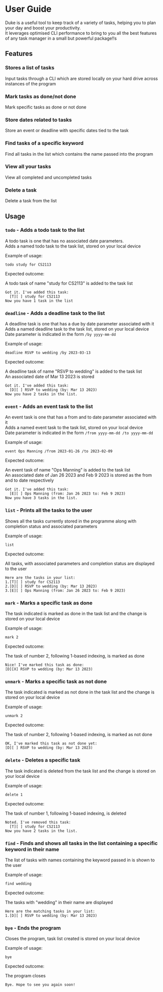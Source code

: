 # User Guide

Duke is a useful tool to keep track of a variety of tasks, helping you to plan your day and boost your productivity.  
It leverages optimised CLI performance to bring to you all the best features of any task manager in a small but powerful package!!s

## Features 

### Stores a list of tasks

Input tasks through a CLI which are stored locally on your hard drive across instances of the program

### Mark tasks as done/not done

Mark specific tasks as done or not done

### Store dates related to tasks

Store an event or deadline with specific dates tied to the task

### Find tasks of a specific keyword

Find all tasks in the list which contains the name passed into the program

### View all your tasks

View all completed and uncompleted tasks

### Delete a task

Delete a task from the list

## Usage

### `todo` - Adds a todo task to the list

A todo task is one that has no associated date parameters.  
Adds a named todo task to the task list, stored on your local device

Example of usage: 

`todo study for CS2113`

Expected outcome:

A todo task of name "study for CS2113" is added to the task list

```
Got it. I've added this task:
  [T][ ] study for CS2113
Now you have 1 task in the list
```

### `deadline` - Adds a deadline task to the list

A deadline task is one that has a due by date parameter associated with it  
Adds a named deadline task to the task list, stored on your local device  
Date parameter is indicated in the form `/by yyyy-mm-dd`

Example of usage: 

`deadline RSVP to wedding /by 2023-03-13`

Expected outcome:

A deadline task of name "RSVP to wedding" is added to the task list  
An associated date of Mar 13 2023 is stored

```
Got it. I've added this task:
  [D][ ] RSVP to wedding (by: Mar 13 2023)
Now you have 2 tasks in the list.
```

### `event` - Adds an event task to the list

An event task is one that has a from and to date parameter associated with it  
Adds a named event task to the task list, stored on your local device  
Date parameter is indicated in the form `/from yyyy-mm-dd /to yyyy-mm-dd`

Example of usage: 

`event Ops Manning /from 2023-01-26 /to 2023-02-09`

Expected outcome:

An event task of name "Ops Manning" is added to the task list  
An associated date of Jan 26 2023 and Feb 9 2023 is stored as the from and to date respectively

```
Got it. I've added this task:
  [E][ ] Ops Manning (from: Jan 26 2023 to: Feb 9 2023)
Now you have 3 tasks in the list.
```

### `list` - Prints all the tasks to the user

Shows all the tasks currently stored in the programme along with completion status and associated parameters

Example of usage: 

`list`

Expected outcome:

All tasks, with associated parameters and completion status are displayed to the user

```
Here are the tasks in your list:
1.[T][ ] study for CS2113
2.[D][ ] RSVP to wedding (by: Mar 13 2023)
3.[E][ ] Ops Manning (from: Jan 26 2023 to: Feb 9 2023)
```

### `mark` - Marks a specific task as done

The task indicated is marked as done in the task list and the change is stored on your local device

Example of usage: 

`mark 2`

Expected outcome:

The task of number 2, following 1-based indexing, is marked as done

```
Nice! I've marked this task as done:
[D][X] RSVP to wedding (by: Mar 13 2023)
```

### `unmark` - Marks a specific task as not done

The task indicated is marked as not done in the task list and the change is stored on your local device

Example of usage: 

`unmark 2`

Expected outcome:

The task of number 2, following 1-based indexing, is marked as not done

```
OK, I've marked this task as not done yet:
[D][ ] RSVP to wedding (by: Mar 13 2023)
```

### `delete` - Deletes a specific task

The task indicated is deleted from the task list and the change is stored on your local device

Example of usage: 

`delete 1`

Expected outcome:

The task of number 1, following 1-based indexing, is deleted

```
Noted. I've removed this task:
  [T][ ] study for CS2113
Now you have 2 tasks in the list.
```

### `find` - Finds and shows all tasks in the list containing a specific keyword in their name

The list of tasks with names containing the keyword passed in is shown to the user

Example of usage: 

`find wedding`

Expected outcome:

The tasks with "wedding" in their name are displayed

```
Here are the matching tasks in your list:
1.[D][ ] RSVP to wedding (by: Mar 13 2023)
```

### `bye` - Ends the program

Closes the program, task list created is stored on your local device

Example of usage: 

`bye`

Expected outcome:

The program closes

```
Bye. Hope to see you again soon!
```
